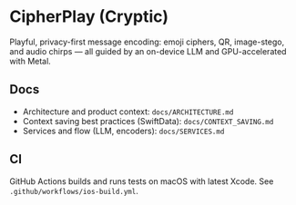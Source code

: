 # CipherPlay (Cryptic)

Playful, privacy-first message encoding: emoji ciphers, QR, image-stego, and audio chirps — all guided by an on-device LLM and GPU-accelerated with Metal.

## Docs
- Architecture and product context: `docs/ARCHITECTURE.md`
- Context saving best practices (SwiftData): `docs/CONTEXT_SAVING.md`
- Services and flow (LLM, encoders): `docs/SERVICES.md`

## CI
GitHub Actions builds and runs tests on macOS with latest Xcode. See `.github/workflows/ios-build.yml`.
